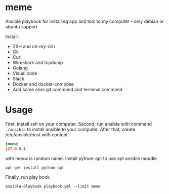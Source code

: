 # meme
Ansible playbook for installing app and tool to my computer - only debian or ubuntu support

Install:
* ZSH and oh-my-zsh
* Git
* Curl
* Wireshark and tcpdump
* Golang
* Visual code
* Slack
* Docker and docker-compose
* Add some alias git command and terminal command

# Usage
First, install ssh on your computer.
Second, run ansible with command `./ansible` to install ansible to your computer.
After that, create /etc/ansible/host with content
```toml
[meow]
127.0.0.1
```
with meow is random name.
Install python-apt to use apt ansible moudle
```shell
apt-get install python-apt
```
Finally, run play book
```shell
ansible-playbook playbook.yml --limit meow
```
